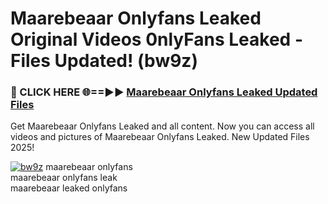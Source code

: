 # Maarebeaar Onlyfans Leaked Original Videos 0nlyFans Leaked - Files Updated! (bw9z)

<h3>🔴 CLICK HERE 🌐==►► <a href="https://tinyurl.com/2jnfzry5" rel="nofollow">Maarebeaar Onlyfans Leaked Updated Files</a></h3>

Get Maarebeaar Onlyfans Leaked and all content. Now you can access all videos and pictures of Maarebeaar Onlyfans Leaked. New Updated Files 2025!

[![bw9z](https://i.imgur.com/GyGTBgg.gif)](https://tinyurl.com/2jnfzry5)
maarebeaar onlyfans<br>
maarebeaar onlyfans leak<br>
maarebeaar leaked onlyfans